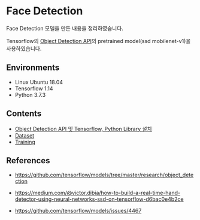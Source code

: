 # Face Detection

Face Detection 모델을 만든 내용을 정리하였습니다.

Tensorflow의 <a href="https://github.com/tensorflow/models/tree/master/research/object_detection">Object Detection API</a>의 pretrained model(ssd mobilenet-v1)을 사용하였습니다.



## Environments

- Linux Ubuntu 18.04
- Tensorflow 1.14
- Python 3.7.3



## Contents

- <a href='./installation'>Object Detection API 및 Tensorflow, Python Library 설치</a>
- <a href='./dataset'>Dataset</a>
- <a href='./training'>Training</a>



## References

- https://github.com/tensorflow/models/tree/master/research/object_detection

- https://medium.com/@victor.dibia/how-to-build-a-real-time-hand-detector-using-neural-networks-ssd-on-tensorflow-d6bac0e4b2ce

- https://github.com/tensorflow/models/issues/4467
